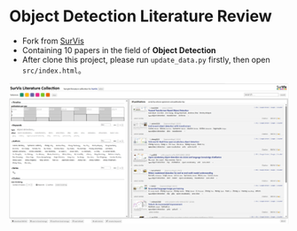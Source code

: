 # Object Detection Literature Review
- Fork from [SurVis](https://github.com/fabian-beck/survis.git)
- Containing 10 papers in the field of **Object Detection**
- After clone this project, please run `update_data.py` firstly, then open `src/index.html`。

![Screenshot](/doc/screenshot.png)



